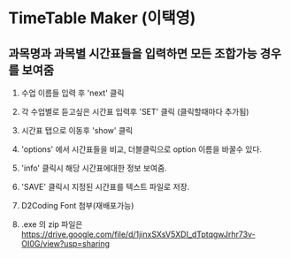 # TimeTable Maker (이택영)
## 과목명과 과목별 시간표들을 입력하면 모든 조합가능 경우를 보여줌

1. 수업 이름들 입력 후 'next' 클릭
2. 각 수업별로 듣고싶은 시간표 입력후 'SET' 클릭 (클릭할때마다 추가됨)
3. 시간표 탭으로 이동후 'show' 클릭

4. 'options' 에서 시간표들을 비교, 더블클릭으로 option 이름을 바꿀수 있다.
5. 'info' 클릭시 해당 시간표에대한 정보 보여줌.
6. 'SAVE' 클릭시 지정된 시간표를 텍스트 파일로 저장.

6. D2Coding Font 첨부(재배포가능)
7. .exe 의 zip 파일은 https://drive.google.com/file/d/1jinxSXsV5XDI_dTptqgwJrhr73v-OI0G/view?usp=sharing
